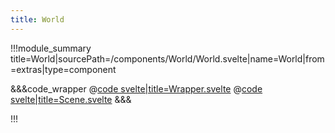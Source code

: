 ```yaml
---
title: World
---
```


<script lang="ts">
import Wrapper from '$examples/rapier/world/Wrapper.svelte'
</script>

!!!module_summary title=World|sourcePath=/components/World/World.svelte|name=World|from=extras|type=component

<ExampleWrapper>
  <Wrapper />
</ExampleWrapper>

&&&code_wrapper
@[code svelte|title=Wrapper.svelte](../../examples/World/Wrapper.svelte)
@[code svelte|title=Scene.svelte](../../examples/World/Scene.svelte)
&&&


!!!
